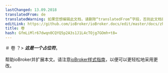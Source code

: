 ```yaml
---
lastChanged: 13.09.2018
translatedFrom: de
translatedWarning: 如果您想编辑此文档，请删除“translatedFrom”字段，否则此文档将再次自动翻译
editLink: https://github.com/ioBroker/ioBroker.docs/edit/master/docs/zh-cn/basics/roles.md
title: 卷
hash: GfmLiMlr67dwqn0CQYQ5p2A3s1J1L4cTOjg7GOmh+t8=
---
```

＃ 卷
？&gt; ***这是一个占位符***。<br><br>帮助ioBroker并扩展本文。请注意[ioBroker样式指南](https://www.iobroker.net/#de/documentation/community/styleguidedoc.md)，以便可以更轻松地采用更改。